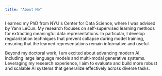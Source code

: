 ```yaml
---
title: "About Me"
---
```


I earned my PhD from NYU's Center for Data Science, where I was advised by Yann LeCun. My research focuses on self-supervised learning methods for extracting meaningful data representations. In particular, I develop regularization techniques that prevent collapse during model training, ensuring that the learned representations remain informative and useful.

Beyond my doctoral work, I am excited about advancing modern AI, including large language models and multi-modal generative systems. Leveraging my research experience, I aim to evaluate and build more robust and scalable AI systems that generalize effectively across diverse tasks.